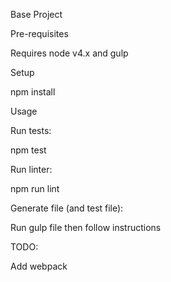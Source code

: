 Base Project

Pre-requisites

Requires node v4.x and gulp

Setup

npm install


Usage

Run tests:

npm test


Run linter:

npm run lint


Generate file (and test file):

Run gulp file then follow instructions  

TODO:

Add webpack
